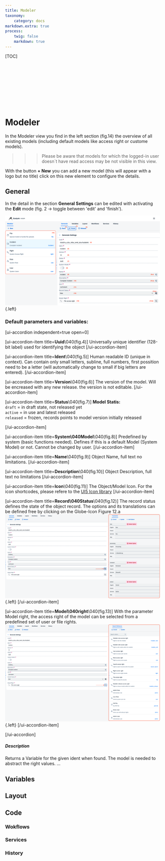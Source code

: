 ```yaml
---
title: Modeler
taxonomy:
    category: docs
markdown.extra: true
process:
    twig: false
    markdown: true
---
```


[TOC]

<br>
<br>
<br>
<br>
<br>
<br>
<br>
<br>

# Modeler

In the Modeler view you find in the left section (fig.14) the overview of all existing models (including default models like access right or custome models).

>>> Please be aware that models for which the logged-in user doesn`t have read access may be not visible in this view.

With the button **+ New** you can add a new model (this will appear with a logo but no title) click on this new element to configure the details.

## General

In the detail in the section **General Settings** can be edited with activating the **Edit** mode (fig. 2 -> toggle between 'edit' and 'finish').

![Modeler General](modeler-general.png?lightbox=1024&cropResize=900,900) {.left}

### Default parameters and variables:

[ui-accordion independent=true open=0]

[ui-accordion-item title=<b>Uuid</b>\040(fig.4)]
Universally unique identifier (128-bit label) used for identifying the object
[/ui-accordion-item]


[ui-accordion-item title=<b>Ident</b>\040(fig.5)]
Human readable ID (unique in context). Can contain only small letters, subline, full numbers, first possition need to be a letter (will automatically change to small if big letters are entered).
[/ui-accordion-item]


[ui-accordion-item title=<b>Version</b>\040(fig.6)]
The version of the model. Will be encreased with any new release. the version is not editable.
[/ui-accordion-item]


[ui-accordion-item title=<b>Status</b>\040(fig.7)]
**Model Statis:**<br>
<code>draft</code> = in draft state, not released yet<br>
<code>active</code> =  in use and latest released<br>
<code>released</code> = frozen, records points to model version initially released<br>

[/ui-accordion-item]


[ui-accordion-item title=<b>System\040Model</b>\040(fig.8)]
Predefined by system (basic functions needed). Defines if this is a default Model (System Model) or not. Cannot be changed by user.
[/ui-accordion-item]


[ui-accordion-item title=<b>Name</b>\040(fig.9)]
Object Name, full text no limitations.
[/ui-accordion-item]


[ui-accordion-item title=<b>Description</b>\040(fig.10)]
Object Description, full text no limitations
[/ui-accordion-item]


[ui-accordion-item title=<b>Icon</b>\040(fig.11)]
The Object/Model Icon. For the icon shortcodes, please refere to the [UI5 Icon library](https://sapui5.hana.ondemand.com/sdk/test-resources/sap/m/demokit/iconExplorer/webapp/index.html#/overview/SAP-icons)
[/ui-accordion-item]


[ui-accordion-item title=<b>Record\040Status</b>\040(fig.12)]
The record status defines the state of the object record. The options and its translations can be defined free by clicking on the Globe-Icon Figure 12.a
![Record Status](record-status-detail.png?lightbox=1024&cropResize=400,400) {.left}
[/ui-accordion-item]


[ui-accordion-item title=<b>Model\040right</b>\040(fig.13)]
With the parameter Model right, the access right of the model can be selected from a predefined set of user or file rights.
![Model right](model-right-detail.png?lightbox=1024&cropResize=400,400) {.left}
[/ui-accordion-item]

[/ui-accordion]


##### Description
Returns a Variable for the given ident when found. The model is needed to abstract the right values.
...


## Variables

## Layout

## Code

### Wokflows

### Services

### History